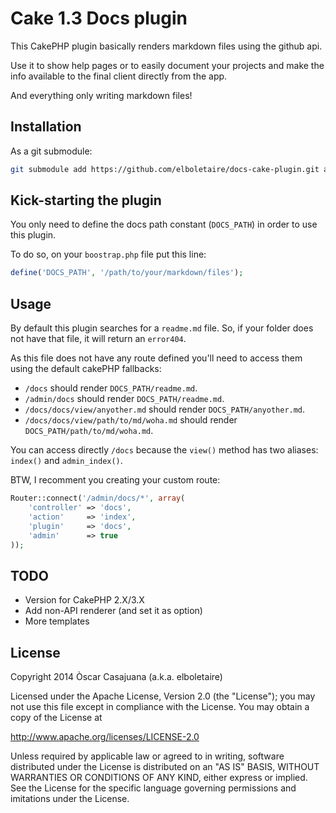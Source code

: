 # Cake 1.3 Docs plugin

This CakePHP plugin basically renders markdown files using the github api.

Use it to show help pages or to easily document your projects and make the info
available to the final client directly from the app.

And everything only writing markdown files!

## Installation

As a git submodule:

```bash
git submodule add https://github.com/elboletaire/docs-cake-plugin.git app/plugins/docs
```

## Kick-starting the plugin

You only need to define the docs path constant (`DOCS_PATH`) in order to use
this plugin.

To do so, on your `boostrap.php` file put this line:

```php
define('DOCS_PATH', '/path/to/your/markdown/files');
```

## Usage

By default this plugin searches for a `readme.md` file. So, if your folder does
not have that file, it will return an `error404`.

As this file does not have any route defined you'll need to access them using
the default cakePHP fallbacks:

- `/docs` should render `DOCS_PATH/readme.md`.
- `/admin/docs` should render `DOCS_PATH/readme.md`.
- `/docs/docs/view/anyother.md` should render `DOCS_PATH/anyother.md`.
- `/docs/docs/view/path/to/md/woha.md` should render `DOCS_PATH/path/to/md/woha.md`.

You can access directly `/docs` because the `view()` method has two aliases:
`index()` and `admin_index()`.

BTW, I recomment you creating your custom route:

```php
Router::connect('/admin/docs/*', array(
	'controller' => 'docs',
	'action'     => 'index',
	'plugin'     => 'docs',
	'admin'      => true
));
```

## TODO

- Version for CakePHP 2.X/3.X
- Add non-API renderer (and set it as option)
- More templates

## License

Copyright 2014 Òscar Casajuana (a.k.a. elboletaire)

Licensed under the Apache License, Version 2.0 (the "License");
you may not use this file except in compliance with the License.
You may obtain a copy of the License at

   http://www.apache.org/licenses/LICENSE-2.0

Unless required by applicable law or agreed to in writing, software
distributed under the License is distributed on an "AS IS" BASIS,
WITHOUT WARRANTIES OR CONDITIONS OF ANY KIND, either express or implied.
See the License for the specific language governing permissions and
imitations under the License.
